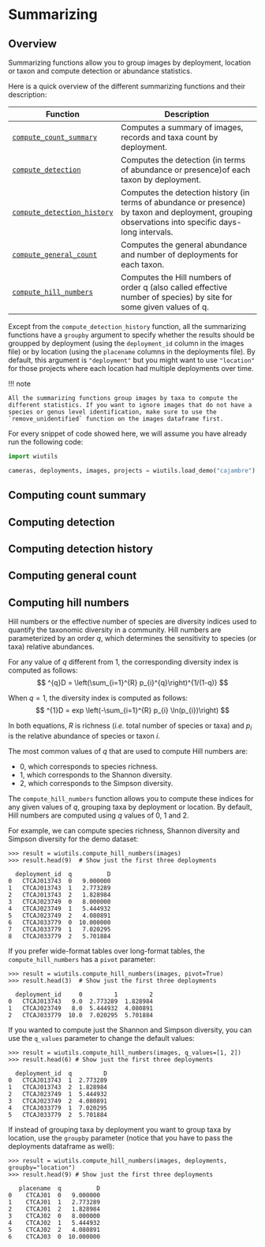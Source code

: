 # Summarizing

## Overview
Summarizing functions allow you to group images by deployment, location or taxon and compute detection or abundance statistics.

Here is a quick overview of the different summarizing functions and their description:


| Function                                                                                 | Description                                                                                                                                          |
|------------------------------------------------------------------------------------------|------------------------------------------------------------------------------------------------------------------------------------------------------|
| [`compute_count_summary`](/reference/#wiutils.summarizing.compute_count_summary)         | Computes a summary of images, records and taxa count by deployment.                                                                                  |
| [`compute_detection`](/reference/#wiutils.summarizing.compute_detection)                 | Computes the detection (in terms of abundance or presence)of each taxon by deployment.                                                               |
| [`compute_detection_history`](/reference/#wiutils.summarizing.compute_detection_history) | Computes the detection history (in terms of abundance or presence) by taxon and deployment, grouping observations into specific days-long intervals. |
| [`compute_general_count`](/reference/#wiutils.summarizing.compute_general_count)         | Computes the general abundance and number of deployments for each taxon.                                                                             |
| [`compute_hill_numbers`](/reference/#wiutils.summarizing.compute_hill_numbers)           | Computes the Hill numbers of order q (also called effective number of species) by site for some given values of q.                                   |


Except from the `compute_detection_history` function, all the summarizing functions have a `groupby` argument to specify whether the results should be groupped by deployment (using the `deployment_id` column in the images file) or by location (using the `placename` columns in the deployments file). By default, this argument is `"deployment"` but you might want to use `"location"` for those projects where each location had multiple deployments over time.

!!! note

    All the summarizing functions group images by taxa to compute the different statistics. If you want to ignore images that do not have a species or genus level identification, make sure to use the `remove_unidentified` function on the images dataframe first.

For every snippet of code showed here, we will assume you have already run the following code:
```python
import wiutils

cameras, deployments, images, projects = wiutils.load_demo("cajambre")
```

## Computing count summary

## Computing detection

## Computing detection history

## Computing general count

## Computing hill numbers
Hill numbers or the effective number of species are diversity indices used to quantify the taxonomic diversity in a community. Hill numbers are parameterized by an order $q$, which determines the sensitivity to species (or taxa) relative abundances.

For any value of $q$ different from $1$, the corresponding diversity index is computed as follows:
$$
^{q}D = \left(\sum_{i=1}^{R} p_{i}^{q}\right)^{1/(1-q)}
$$

When $q=1$, the diversity index is computed as follows:
$$
^{1}D = exp \left(-\sum_{i=1}^{R} p_{i} \ln(p_{i})\right)
$$

In both equations, $R$ is richness (*i.e.* total number of species or taxa) and $p_i$ is the relative abundance of species or taxon $i$.

The most common values of $q$ that are used to compute Hill numbers are:

- $0$, which corresponds to species richness.
- $1$, which corresponds to the Shannon diversity.
- $2$, which corresponds to the Simpson diversity.

The `compute_hill_numbers` function allows you to compute these indices for any given values of $q$, grouping taxa by deployment or location. By default, Hill numbers are computed using $q$ values of $0$, $1$ and $2$.

For example, we can compute species richness, Shannon diversity and Simpson diversity for the demo dataset:
```pycon
>>> result = wiutils.compute_hill_numbers(images)
>>> result.head(9)  # Show just the first three deployments

  deployment_id  q          D
0   CTCAJ013743  0   9.000000
1   CTCAJ013743  1   2.773289
2   CTCAJ013743  2   1.828984
3   CTCAJ023749  0   8.000000
4   CTCAJ023749  1   5.444932
5   CTCAJ023749  2   4.080891
6   CTCAJ033779  0  10.000000
7   CTCAJ033779  1   7.020295
8   CTCAJ033779  2   5.701884
```

If you prefer wide-format tables over long-format tables, the `compute_hill_numbers` has a `pivot` parameter:
```pycon
>>> result = wiutils.compute_hill_numbers(images, pivot=True)
>>> result.head(3)  # Show just the first three deployments

  deployment_id     0         1         2
0   CTCAJ013743   9.0  2.773289  1.828984
1   CTCAJ023749   8.0  5.444932  4.080891
2   CTCAJ033779  10.0  7.020295  5.701884
```

If you wanted to compute just the Shannon and Simpson diversity, you can use the `q_values` parameter to change the default values:
```pycon
>>> result = wiutils.compute_hill_numbers(images, q_values=[1, 2])
>>> result.head(6) # Show just the first three deployments

  deployment_id  q         D
0   CTCAJ013743  1  2.773289
1   CTCAJ013743  2  1.828984
2   CTCAJ023749  1  5.444932
3   CTCAJ023749  2  4.080891
4   CTCAJ033779  1  7.020295
5   CTCAJ033779  2  5.701884
```

If instead of grouping taxa by deployment you want to group taxa by location, use the `groupby` parameter (notice that you have to pass the deployments dataframe as well):
```pycon
>>> result = wiutils.compute_hill_numbers(images, deployments, groupby="location")
>>> result.head(9) # Show just the first three deployments

   placename  q          D
0    CTCAJ01  0   9.000000
1    CTCAJ01  1   2.773289
2    CTCAJ01  2   1.828984
3    CTCAJ02  0   8.000000
4    CTCAJ02  1   5.444932
5    CTCAJ02  2   4.080891
6    CTCAJ03  0  10.000000
```
